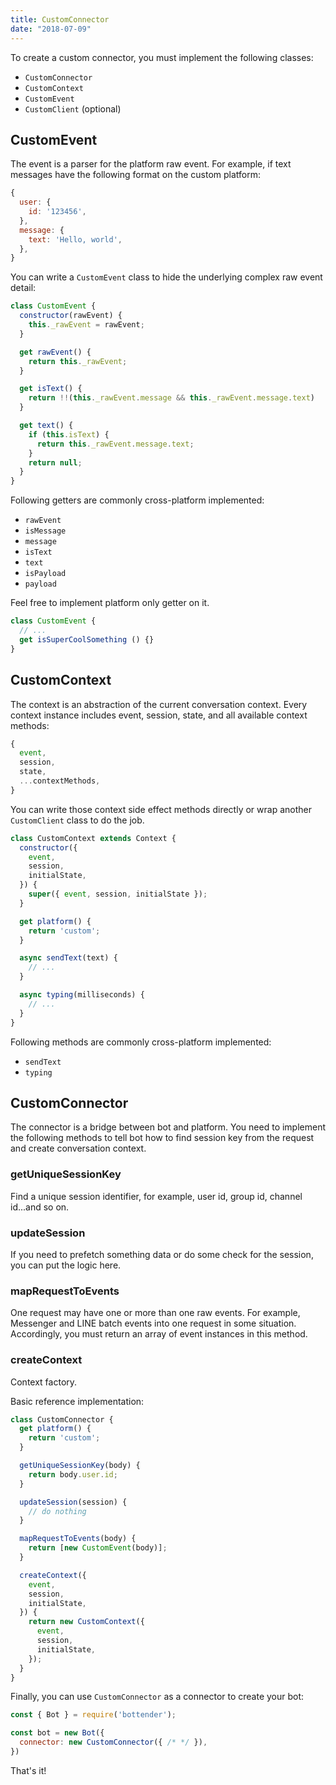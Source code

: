 ```yaml
---
title: CustomConnector
date: "2018-07-09"
---
```


To create a custom connector, you must implement the following classes: 

- `CustomConnector` 
- `CustomContext` 
- `CustomEvent` 
- `CustomClient` (optional) 

## CustomEvent

The event is a parser for the platform raw event. For example, if text messages have the following format on the custom platform:

```js
{
  user: {
    id: '123456',
  },
  message: {
    text: 'Hello, world',
  },
}
```

You can write a `CustomEvent` class to hide the underlying complex raw event detail:

```js
class CustomEvent {
  constructor(rawEvent) {
    this._rawEvent = rawEvent;
  }

  get rawEvent() {
    return this._rawEvent;
  }

  get isText() {
    return !!(this._rawEvent.message && this._rawEvent.message.text)
  }

  get text() {
    if (this.isText) {
      return this._rawEvent.message.text;
    }
    return null;
  }
}
```

Following getters are commonly cross-platform implemented:

- `rawEvent`
- `isMessage`
- `message`
- `isText`
- `text`
- `isPayload`
- `payload`

Feel free to implement platform only getter on it.

```js
class CustomEvent {
  // ...
  get isSuperCoolSomething () {}
}
```

## CustomContext

The context is an abstraction of the current conversation context. Every context instance includes event, session, state, and all available context methods:

```js
{
  event,
  session,
  state,
  ...contextMethods,
}
```

You can write those context side effect methods directly or wrap another `CustomClient` class to do the job.

```js
class CustomContext extends Context {
  constructor({
    event,
    session,
    initialState,
  }) {
    super({ event, session, initialState });
  }

  get platform() {
    return 'custom';
  }

  async sendText(text) {
    // ...
  }

  async typing(milliseconds) {
    // ...
  }
}
```

Following methods are commonly cross-platform implemented:

- `sendText`
- `typing`

## CustomConnector

The connector is a bridge between bot and platform. You need to implement the following methods to tell bot how to find session key from the request and create conversation context.

### getUniqueSessionKey

Find a unique session identifier, for example, user id, group id, channel id...and so on.

### updateSession

If you need to prefetch something data or do some check for the session, you can put the logic here.

### mapRequestToEvents

One request may have one or more than one raw events. For example, Messenger and LINE batch events into one request in some situation. Accordingly, you must return an array of event instances in this method.  

### createContext

Context factory.

Basic reference implementation:

```js
class CustomConnector {
  get platform() {
    return 'custom';
  }

  getUniqueSessionKey(body) {
    return body.user.id;
  }

  updateSession(session) {
    // do nothing
  }

  mapRequestToEvents(body) {
    return [new CustomEvent(body)];
  }

  createContext({
    event,
    session,
    initialState,
  }) {
    return new CustomContext({
      event,
      session,
      initialState,
    });
  }
}
```

Finally, you can use `CustomConnector` as a connector to create your bot:

```js
const { Bot } = require('bottender');

const bot = new Bot({
  connector: new CustomConnector({ /* */ }),
})
```

That's it!
